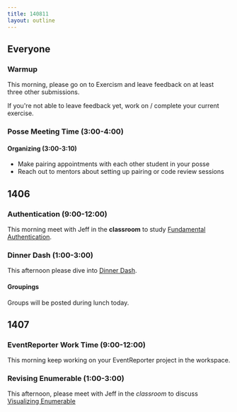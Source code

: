 ```yaml
---
title: 140811
layout: outline
---
```


## Everyone

### Warmup

This morning, please go on to Exercism and leave feedback on at least three
other submissions.

If you're not able to leave feedback yet, work on / complete
your current exercise.

### Posse Meeting Time (3:00-4:00)

#### Organizing (3:00-3:10)

* Make pairing appointments with each other student in your posse
* Reach out to mentors about setting up pairing or code review sessions

## 1406

### Authentication (9:00-12:00)

This morning meet with Jeff in the **classroom** to study
[Fundamental Authentication](http://tutorials.jumpstartlab.com/topics/auth/fundamental_authentication.html).

### Dinner Dash (1:00-3:00)

This afternoon please dive into [Dinner Dash](http://tutorials.jumpstartlab.com/projects/dinner_dash.html).

#### Groupings

Groups will be posted during lunch today.

## 1407

### EventReporter Work Time (9:00-12:00)

This morning keep working on your EventReporter project in the workspace.

### Revising Enumerable (1:00-3:00)

This afternoon, please meet with Jeff in the *classroom* to discuss
[Visualizing Enumerable](http://tutorials.jumpstartlab.com/topics/enumerable/visualizing_enumerable.html)
